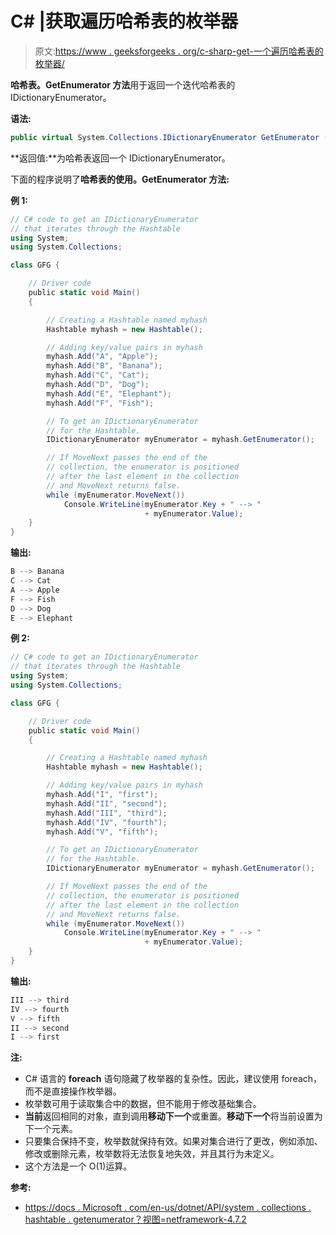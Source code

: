 # C# |获取遍历哈希表的枚举器

> 原文:[https://www . geeksforgeeks . org/c-sharp-get-一个遍历哈希表的枚举器/](https://www.geeksforgeeks.org/c-sharp-get-an-enumerator-that-iterates-through-the-hashtable/)

**哈希表。GetEnumerator 方法**用于返回一个迭代哈希表的 IDictionaryEnumerator。

**语法:**

```cs
public virtual System.Collections.IDictionaryEnumerator GetEnumerator ();
```

**返回值:**为哈希表返回一个 IDictionaryEnumerator。

下面的程序说明了**哈希表的使用。GetEnumerator 方法:**

**例 1:**

```cs
// C# code to get an IDictionaryEnumerator
// that iterates through the Hashtable
using System;
using System.Collections;

class GFG {

    // Driver code
    public static void Main()
    {

        // Creating a Hashtable named myhash
        Hashtable myhash = new Hashtable();

        // Adding key/value pairs in myhash
        myhash.Add("A", "Apple");
        myhash.Add("B", "Banana");
        myhash.Add("C", "Cat");
        myhash.Add("D", "Dog");
        myhash.Add("E", "Elephant");
        myhash.Add("F", "Fish");

        // To get an IDictionaryEnumerator
        // for the Hashtable.
        IDictionaryEnumerator myEnumerator = myhash.GetEnumerator();

        // If MoveNext passes the end of the
        // collection, the enumerator is positioned
        // after the last element in the collection
        // and MoveNext returns false.
        while (myEnumerator.MoveNext())
            Console.WriteLine(myEnumerator.Key + " --> "
                              + myEnumerator.Value);
    }
}
```

**输出:**

```cs
B --> Banana
C --> Cat
A --> Apple
F --> Fish
D --> Dog
E --> Elephant

```

**例 2:**

```cs
// C# code to get an IDictionaryEnumerator
// that iterates through the Hashtable
using System;
using System.Collections;

class GFG {

    // Driver code
    public static void Main()
    {

        // Creating a Hashtable named myhash
        Hashtable myhash = new Hashtable();

        // Adding key/value pairs in myhash
        myhash.Add("I", "first");
        myhash.Add("II", "second");
        myhash.Add("III", "third");
        myhash.Add("IV", "fourth");
        myhash.Add("V", "fifth");

        // To get an IDictionaryEnumerator
        // for the Hashtable.
        IDictionaryEnumerator myEnumerator = myhash.GetEnumerator();

        // If MoveNext passes the end of the
        // collection, the enumerator is positioned
        // after the last element in the collection
        // and MoveNext returns false.
        while (myEnumerator.MoveNext())
            Console.WriteLine(myEnumerator.Key + " --> "
                              + myEnumerator.Value);
    }
}
```

**输出:**

```cs
III --> third
IV --> fourth
V --> fifth
II --> second
I --> first

```

**注:**

*   C# 语言的 **foreach** 语句隐藏了枚举器的复杂性。因此，建议使用 foreach，而不是直接操作枚举器。
*   枚举数可用于读取集合中的数据，但不能用于修改基础集合。
*   **当前**返回相同的对象，直到调用**移动下一个**或重置。**移动下一个**将当前设置为下一个元素。
*   只要集合保持不变，枚举数就保持有效。如果对集合进行了更改，例如添加、修改或删除元素，枚举数将无法恢复地失效，并且其行为未定义。
*   这个方法是一个 O(1)运算。

**参考:**

*   [https://docs . Microsoft . com/en-us/dotnet/API/system . collections . hashtable . getenumerator？视图=netframework-4.7.2](https://docs.microsoft.com/en-us/dotnet/api/system.collections.hashtable.getenumerator?view=netframework-4.7.2)